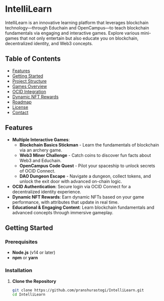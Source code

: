 # IntelliLearn

IntelliLearn is an innovative learning platform that leverages blockchain technology—through Educhain and OpenCampus—to teach blockchain fundamentals via engaging and interactive games. Explore various mini-games that not only entertain but also educate you on blockchain, decentralized identity, and Web3 concepts.

## Table of Contents

- [Features](#features)
- [Getting Started](#getting-started)
- [Project Structure](#project-structure)
- [Games Overview](#games-overview)
- [OCID Integration](#ocid-integration)
- [Dynamic NFT Rewards](#dynamic-nft-rewards)
- [Roadmap](#roadmap)
- [License](#license)
- [Contact](#contact)

## Features

- **Multiple Interactive Games**: 
  - **Blockchain Basics Stickman** - Learn the fundamentals of blockchain via an archery game.
  - **Web3 Miner Challenge** - Catch coins to discover fun facts about Web3 and Educhain.
  - **OpenCampus Code Quest** - Pilot your spaceship to unlock secrets of OCID Connect.
  - **DAO Dungeon Escape** - Navigate a dungeon, collect tokens, and unlock the exit door with advanced on-chain logic.
- **OCID Authentication**: Secure login via OCID Connect for a decentralized identity experience.
- **Dynamic NFT Rewards**: Earn dynamic NFTs based on your game performance, with attributes that update in real time.
- **Educational & Engaging Content**: Learn blockchain fundamentals and advanced concepts through immersive gameplay.



## Getting Started

### Prerequisites
- **Node.js** (v14 or later)
- **npm** or **yarn**

### Installation

1. **Clone the Repository**
   ```bash
   git clone https://github.com/pranshurastogi/IntelliLearn.git
   cd IntelliLearn

